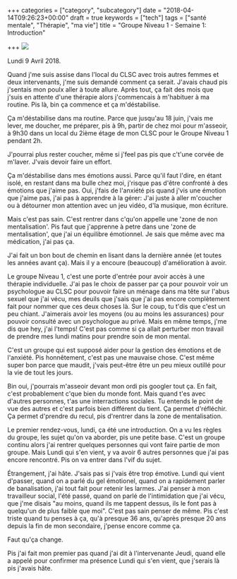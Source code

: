 +++
categories = ["category", "subcategory"]
date = "2018-04-14T09:26:23+00:00"
draft = true
keywords = ["tech"]
tags = ["santé mentale", "Thérapie", "ma vie"]
title = "Groupe Niveau 1 - Semaine 1: Introduction"

+++
![](/uploads/2018/04/14/groupethe02.jpg)

Lundi 9 Avril 2018. 

Quand j'me suis assise dans l'local du CLSC avec trois autres femmes et deux intervenants, j'me suis demandé comment ça serait. J'avais chaud pis j'sentais mon poulx aller à toute allure. Après tout, ça fait des mois que j'suis en attente d'une thérapie alors j'commencais à m'habituer à ma routine. Pis là, bin ça commence et ça m'déstabilise. 

Ça m'déstabilise dans ma routine. Parce que jusqu'au 18 juin, j'vais me lever, me doucher, me préparer, pis à 9h, partir de chez moi pour m'asseoir, à 9h30 dans un local du 2ième étage de mon CLSC pour le Groupe Niveau 1 pendant 2h. 

J'pourrai plus rester coucher, même si j'feel pas pis que c't'une corvée de m'laver. J'vais devoir faire un effort. 

Ça m'déstabilise dans mes émotions aussi. Parce qu'il faut l'dire, en étant isolé, en restant dans ma bulle chez moi, j'risque pas d'être confronté à des émotions que j'aime pas. Oui, j'fais de l'anxiété pis quand j'vis une émotion que j'aime pas, j'ai pas à apprendre à la gérer: J'ai juste à aller m'coucher ou à détourner mon attention avec un jeu vidéo, d'la musique, mon écriture. 

Mais c'est pas sain.  C'est rentrer dans c'qu'on appelle une 'zone de non mentalisation'. Pis faut que j'apprenne à petre dans une 'zone de mentalisation', que j'ai un équilibre émotionnel. Je sais que même avec ma médication, j'ai pas ça. 

J'ai fait un bon bout de chemin en lisant dans la dernière année (et toutes les années avant ça). Mais il y a encoure (beaucoup) d'amélioration à avoir. 

Le groupe Niveau 1, c'est une porte d'entrée pour avoir accès à une thérapie individuelle. J'ai pas le choix de passer par ça pour pouvoir voir un psychologue au CLSC pour pouvoir faire un ménage dans ma tête sur l'abus sexuel que j'ai vécu, mes deuils que j'sais que j'ai pas encore complètement fait pour nommer que ces deux choses là. Sur le coup, tu t'dis que c'est un peu chiant. J'aimerais avoir les moyens (ou au moins les assurances) pour pouvoir consulté avec un psychologue au privé. Mais en même temps, j'me dis que hey, j'ai l'temps! C'est pas comme si ça allait perturber mon travail de prendre mes lundi matins pour prendre soin de mon mental. 

C'est un groupe qui est supposé aider pour la gestion des émotions et de l'anxiété. Pis honnêtement, c'est pas une mauvaise chose. C'est même super bon parce que maudit, j'vais peut-être être un peu mieux outillé pour la vie de tout les jours. 

Bin oui, j'pourrais m'asseoir devant mon ordi pis googler tout ça. En fait, c'est probablement c'que bien du monde font. Mais quand t'es avec d'autres personnes, t'as une interractions sociales. Tu entends le point de vue des autres et c'est parfois bien différent du tient. Ça permet d'réfléchir. Ça permet d'prendre du recul, pis d'rentrer dans la zone de mentalisation. 

Le premier rendez-vous, lundi, ça été une introduction. On a vu les règles du groupe, les sujet qu'on va aborder, pis une petite base. C'est un groupe continu alors j'ai rentrer quelques personnes qui vont faire partie de mon groupe. Mais Lundi qui s'en vient, y va avoir 6 autres personnes que j'ai pas encore rencontré. Pis on va entrer dans l'vif du sujet. 

Étrangement, j'ai hâte. J'sais pas si j'vais être trop émotive. Lundi qui vient d'passer, quand on a parlé du gel émotionel, quand on a rapidement parler de banalisation, j'ai tout fait pour retenir les larmes. J'ai penser à mon travailleur social, l'été passé, quand on parlé de l'intimidation que j'ai vécu, que j'me disais "au moins, quand ils me tappent dessus, ils le font pas à quelqu'un de plus faible que moi". C'est pas sain penser de même. Pis c'est triste quand tu penses à ça, qu'à presque 36 ans, qu'après presque 20 ans depuis la fin de mon secondaire, j'pense encore comme ça. 

Faut qu'ça change. 

Pis j'ai fait mon premier pas quand j'ai dit à l'intervenante Jeudi, quand elle a appelé pour confirmer ma présence Lundi qui s'en vient, que j'serais là pis j'avais hâte. 